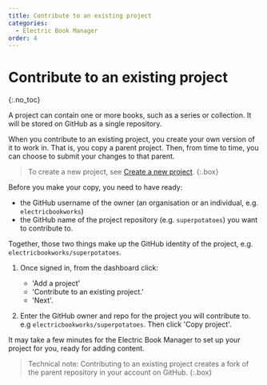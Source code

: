 ```yaml
---
title: Contribute to an existing project
categories:
  - Electric Book Manager
order: 4
---
```


# Contribute to an existing project
{:.no_toc}

A project can contain one or more books, such as a series or collection. It will be stored on GitHub as a single repository.

When you contribute to an existing project, you create your own version of it to work in. That is, you copy a parent project. Then, from time to time, you can choose to submit your changes to that parent.

> To create a new project, see [Create a new project](create-new-project.html).
{:.box}

Before you make your copy, you need to have ready:

* the GitHub username of the owner (an organisation or an individual, e.g. `electricbookworks`)
* the GitHub name of the project repository (e.g. `superpotatoes`) you want to contribute to.

Together, those two things make up the GitHub identity of the project, e.g. `electricbookworks/superpotatoes`.

1. Once signed in, from the dashboard click:
   
    - 'Add a project'
    - 'Contribute to an existing project.'
    - 'Next'.

1. Enter the GitHub owner and repo for the project you will contribute to. e.g `electricbookworks/superpotatoes`. Then click 'Copy project'.

It may take a few minutes for the Electric Book Manager to set up your project for you, ready for adding content. 

> Technical note: Contributing to an existing project creates a fork of the parent repository in your account on GitHub.
{:.box}
